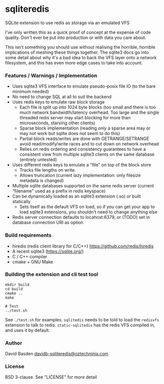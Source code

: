 # sqliteredis

SQLite extension to use redis as storage via an emulated VFS

I've only written this as a quick proof of concept at the expense of code quality. Don't ever be put into production or with data you care about.

This isn't something you should use without realising the horrible, horrible implications of meshing these things together.  The sqlite3 docs go into some detail about why it's a bad idea to back the VFS layer onto a network filesystem, and this has even more edge cases to take into account.


### Features / Warnings / Implementation

* Uses sqlite3 VFS interface to emulate pseudo-posix file IO (to the bare minimum needed)
* No need to change SQL at all to suit the backend
* Uses redis keys to emulate raw block storage
  * Each file is split up into 1024 byte blocks (too small and there is too much network bandwidth/latency overhead.  Too large and the single threaded redis server may start blocking for more than microseconds, starving other clients)
  * Sparse block implementation (reading *only* a sparse area may or may not work but sqlite does not seem to do this)
  * Partial block reads/writes are done with GETRANGE/SETRANGE avoid read/modify/write races and to cut down on network overhead
  * Relies on redis ordering and consistency guarantees to have a consistent view from multiple sqlite3 clients on the same database (entirely untested)
* Uses different redis keys to emulate a "file" on top of the block store
  * Tracks file lengths on write.
  * Allows truncation  (current lazy implementation: only filesize metadata is changed)
* Multiple sqlite databases  supported on the same redis server (current "filename" used as a prefix in redis keyspace)
* Can be dynamically loaded as an sqlite3 extension (.so) or built statically
  * Sets itself as the default VFS on load, so if you can get your app to load sqlite3 extensions, you shouldn't need to change anything else
* Redis server connection defaults to locahost:6379, or (TODO) set in database connection URI as option

### Build requirements

* hiredis (redis client library for C/C++) https://github.com/redis/hiredis
* A recent sqlite3 (https://sqlite.org/)
* C / C++ compiler
* cmake + GNU Make

### Building the extension and cli test tool

```
mkdir build
cd build
cmake ..
make

# Test
../test.sh
```

See `./test.sh` for examples.  `sqlitedis` needs to be told to load the `redisvfs` extension to talk to redis.  `static-sqlitedis` has the redis VFS compiled in, and uses it by default.


### Author

David Basden <davidb-sqliteredis@oztechninja.com>

### License

BSD 3-clause.  See "LICENSE" for more detail
